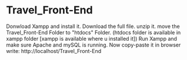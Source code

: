 # Travel_Front-End

Donwload Xampp and install it. 
Download the full file. unzip it.
move the Travel_Front-End Folder to "htdocs" Folder. (htdocs folder is available in xampp folder [xampp is available where u installed it])
Run Xampp and make sure Apache and mySQL is running.
Now copy-paste it in browser write: http://localhost/Travel_Front-End
